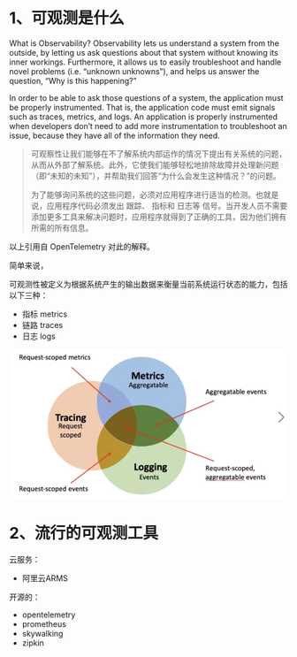 # 1、可观测是什么

What is Observability?
Observability lets us understand a system from the outside, by letting us ask questions about that system without knowing its inner workings. Furthermore, it allows us to easily troubleshoot and handle novel problems (i.e. “unknown unknowns”), and helps us answer the question, “Why is this happening?”

In order to be able to ask those questions of a system, the application must be properly instrumented. That is, the application code must emit signals such as traces, metrics, and logs. An application is properly instrumented when developers don’t need to add more instrumentation to troubleshoot an issue, because they have all of the information they need.

> 可观察性让我们能够在不了解系统内部运作的情况下提出有关系统的问题，从而从外部了解系统。此外，它使我们能够轻松地排除故障并处理新问题（即“未知的未知”），并帮助我们回答“为什么会发生这种情况？”的问题。
>
> 为了能够询问系统的这些问题，必须对应用程序进行适当的检测。也就是说，应用程序代码必须发出 跟踪、 指标和 日志等 信号。当开发人员不需要添加更多工具来解决问题时，应用程序就得到了正确的工具，因为他们拥有所需的所有信息。

以上引用自 OpenTelemetry 对此的解释。

简单来说，

可观测性被定义为根据系统产生的输出数据来衡量当前系统运行状态的能力，包括以下三种：

- 指标 metrics
- 链路 traces
- 日志 logs

![](picture/image-20240211201543765.png)

# 2、流行的可观测工具

云服务：

- 阿里云ARMS

开源的：

- opentelemetry
- prometheus
- skywalking
- zipkin
